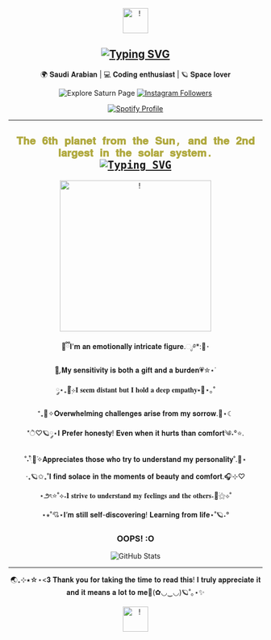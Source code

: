 <p align="center">
  <img src="https://files.catbox.moe/o8ht8s.webp" alt="!" style="border-radius: 50; width: 50;" />
</p>

<h2 align="center">
  <a href="https://git.io/typing-svg">
    <img src="https://readme-typing-svg.demolab.com?font=Fira+Code&pause=1000&color=F7E466&center=true&vCenter=true&width=435&lines=+%E0%BC%98%E2%8B%86%F0%9F%AA%90%D0%9F%D1%80%D0%B8%D0%B2%D0%B5%D1%82!+It's+S4turnineSoul+%E2%99%84%E2%AD%90%CB%9A%EF%BD%A1;%E2%80%A7%E2%82%8A%CB%9A+%E2%98%81%EF%B8%8F%E2%8B%85Welcome!+%E2%99%A1%F0%9F%AA%90%E2%8B%86." alt="Typing SVG" />
  </a>
</h2>

<p align="center">
🌍 𝐒𝐚𝐮𝐝𝐢 𝐀𝐫𝐚𝐛𝐢𝐚𝐧 | 💻 𝐂𝐨𝐝𝐢𝐧𝐠 𝐞𝐧𝐭𝐡𝐮𝐬𝐢𝐚𝐬𝐭 | 🪐 𝐒𝐩𝐚𝐜𝐞 𝐥𝐨𝐯𝐞𝐫
</p>

<p align="center">
<a href="https://solarsystem.nasa.gov/planets/saturn/overview/" style="text-decoration: none;">
  <img src="https://img.shields.io/badge/-Explore <3-blue?style=social&logo=Saturn" alt="Explore Saturn Page" />
</a>
<a href="https://instagram.com/6106.6106">
  <img src="https://img.shields.io/badge/Request!!-blue?style=social&logo=instagram" alt="Instagram Followers" />
</a>
</p>

<div align="center">
    <a href="https://spotify-github-profile.kittinanx.com/api/view?uid=31pjtzcmpvhhe65n4f2e2zmfjvba&redirect=true">
        <img src="https://spotify-github-profile.kittinanx.com/api/view?uid=31pjtzcmpvhhe65n4f2e2zmfjvba&cover_image=true&theme=natemoo-re&show_offline=false&background_color=121212&interchange=true&bar_color=53b14f&bar_color_cover=false" alt="Spotify Profile">
    </a>
</div>

---

<h2 align="center" style="font-family: 'Fira Code', monospace; color: #b0a93f;">
  𝐓𝐡𝐞 𝟔𝐭𝐡 𝐩𝐥𝐚𝐧𝐞𝐭 𝐟𝐫𝐨𝐦 𝐭𝐡𝐞 𝐒𝐮𝐧, 𝐚𝐧𝐝 𝐭𝐡𝐞 𝟐𝐧𝐝 𝐥𝐚𝐫𝐠𝐞𝐬𝐭 𝐢𝐧 𝐭𝐡𝐞 𝐬𝐨𝐥𝐚𝐫 𝐬𝐲𝐬𝐭𝐞𝐦.
  <br>
  <a href="https://git.io/typing-svg">
    <img src="https://readme-typing-svg.demolab.com?font=Fira+Code&pause=1000&color=F7E466&center=true&vCenter=true&width=435&lines=Surrounded+by+my+beautiful+rings+%3C3" alt="Typing SVG" />
  </a>
</h2>

<p align="center">
  <img src="https://i.postimg.cc/yYbfPnRd/image-removebg-preview-1.png" alt="!" style="border-radius: 50; width: 300;" />
</p>

<p align="center">
🧸ྀི𝐈'𝐦 𝐚𝐧 𝐞𝐦𝐨𝐭𝐢𝐨𝐧𝐚𝐥𝐥𝐲 𝐢𝐧𝐭𝐫𝐢𝐜𝐚𝐭𝐞 𝐟𝐢𝐠𝐮𝐫𝐞.ೃ࿔*:🤍･
  <p align="center">
࣪🌙ִֶָ.𝐌𝐲 𝐬𝐞𝐧𝐬𝐢𝐭𝐢𝐯𝐢𝐭𝐲 𝐢𝐬 𝐛𝐨𝐭𝐡 𝐚 𝐠𝐢𝐟𝐭 𝐚𝐧𝐝 𝐚 𝐛𝐮𝐫𝐝𝐞𝐧💗✮⋆˙
  <p align="center">
༘⋆₊🔭๋࣭⊹𝐈 𝐬𝐞𝐞𝐦 𝐝𝐢𝐬𝐭𝐚𝐧𝐭 𝐛𝐮𝐭 𝐈 𝐡𝐨𝐥𝐝 𝐚 𝐝𝐞𝐞𝐩 𝐞𝐦𝐩𝐚𝐭𝐡𝐲⭑🌌⋆｡˚
  <p align="center">
⁺₊💙✧𝐎𝐯𝐞𝐫𝐰𝐡𝐞𝐥𝐦𝐢𝐧𝐠 𝐜𝐡𝐚𝐥𝐥𝐞𝐧𝐠𝐞𝐬 𝐚𝐫𝐢𝐬𝐞 𝐟𝐫𝐨𝐦 𝐦𝐲 𝐬𝐨𝐫𝐫𝐨𝐰.💫⋆☾
  <p align="center">
*ੈ♡🪐༘⋆𝐈 𝐏𝐫𝐞𝐟𝐞𝐫 𝐡𝐨𝐧𝐞𝐬𝐭𝐲! 𝐄𝐯𝐞𝐧 𝐰𝐡𝐞𝐧 𝐢𝐭 𝐡𝐮𝐫𝐭𝐬 𝐭𝐡𝐚𝐧 𝐜𝐨𝐦𝐟𝐨𝐫𝐭༄˖°⭐.
  <p align="center">
˚˖𓍢ִ໋🎀͙֒✧𝐀𝐩𝐩𝐫𝐞𝐜𝐢𝐚𝐭𝐞𝐬 𝐭𝐡𝐨𝐬𝐞 𝐰𝐡𝐨 𝐭𝐫𝐲 𝐭𝐨 𝐮𝐧𝐝𝐞𝐫𝐬𝐭𝐚𝐧𝐝 𝐦𝐲 𝐩𝐞𝐫𝐬𝐨𝐧𝐚𝐥𝐢𝐭𝐲˚.💟⋆
  <p align="center">
‧₊🪐✩₊˚𝐈 𝐟𝐢𝐧𝐝 𝐬𝐨𝐥𝐚𝐜𝐞 𝐢𝐧 𝐭𝐡𝐞 𝐦𝐨𝐦𝐞𝐧𝐭𝐬 𝐨𝐟 𝐛𝐞𝐚𝐮𝐭𝐲 𝐚𝐧𝐝 𝐜𝐨𝐦𝐟𝐨𝐫𝐭.🎧⊹♡
  <p align="center">
⋆౨ৎ⭐˚⟡˖࣪𝐈 𝐬𝐭𝐫𝐢𝐯𝐞 𝐭𝐨 𝐮𝐧𝐝𝐞𝐫𝐬𝐭𝐚𝐧𝐝 𝐦𝐲 𝐟𝐞𝐞𝐥𝐢𝐧𝐠𝐬 𝐚𝐧𝐝 𝐭𝐡𝐞 𝐨𝐭𝐡𝐞𝐫𝐬˖ִ🌙࣪⚝⊹˚
  <p align="center">
⋆⭒˚💘⋆𝐈’𝐦 𝐬𝐭𝐢𝐥𝐥 𝐬𝐞𝐥𝐟-𝐝𝐢𝐬𝐜𝐨𝐯𝐞𝐫𝐢𝐧𝐠! 𝐋𝐞𝐚𝐫𝐧𝐢𝐧𝐠 𝐟𝐫𝐨𝐦 𝐥𝐢𝐟𝐞⋆˚🪐˖°

</p>

<h3 align="center">OOPS! :O </h3>
<p align="center">
  <img src="https://github-readme-stats.vercel.app/api?username=S4turnineSoul!:(&show_icons=true&theme=radical" alt="GitHub Stats" />
</p>

---

<p align="center">
 🌏₊⊹⭑☆⋆<𝟑 𝐓𝐡𝐚𝐧𝐤 𝐲𝐨𝐮 𝐟𝐨𝐫 𝐭𝐚𝐤𝐢𝐧𝐠 𝐭𝐡𝐞 𝐭𝐢𝐦𝐞 𝐭𝐨 𝐫𝐞𝐚𝐝 𝐭𝐡𝐢𝐬! 𝐈 𝐭𝐫𝐮𝐥𝐲 𝐚𝐩𝐩𝐫𝐞𝐜𝐢𝐚𝐭𝐞 𝐢𝐭 𝐚𝐧𝐝 𝐢𝐭 𝐦𝐞𝐚𝐧𝐬 𝐚 𝐥𝐨𝐭 𝐭𝐨 𝐦𝐞🌟(✿◡‿◡)🪐˚｡⋆✨
<p align="center">
  <img src="https://files.catbox.moe/o8ht8s.webp" alt="!" style="border-radius: 50; width: 50;" />
</p>
